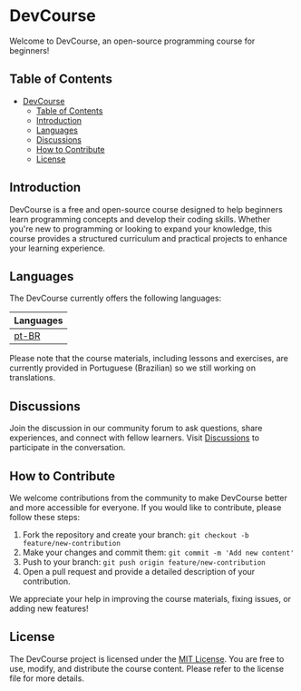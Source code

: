 # DevCourse

Welcome to DevCourse, an open-source programming course for beginners!

## Table of Contents
- [DevCourse](#devcourse)
  - [Table of Contents](#table-of-contents)
  - [Introduction](#introduction)
  - [Languages](#languages)
  - [Discussions](#discussions)
  - [How to Contribute](#how-to-contribute)
  - [License](#license)

## Introduction
DevCourse is a free and open-source course designed to help beginners learn programming concepts and develop their coding skills. Whether you're new to programming or looking to expand your knowledge, this course provides a structured curriculum and practical projects to enhance your learning experience.

## Languages
The DevCourse currently offers the following languages:

| Languages |
|-----------|
| [pt-BR](https://github.com/devscafecomunity/CafeWithCode_Course/tree/main/roadmap/pt/roadmap.md) |

Please note that the course materials, including lessons and exercises, are currently provided in Portuguese (Brazilian) so we still working on translations.

## Discussions
Join the discussion in our community forum to ask questions, share experiences, and connect with fellow learners. Visit [Discussions](https://github.com/orgs/devscafecomunity/discussions) to participate in the conversation.

## How to Contribute
We welcome contributions from the community to make DevCourse better and more accessible for everyone. If you would like to contribute, please follow these steps:
1. Fork the repository and create your branch: `git checkout -b feature/new-contribution`
2. Make your changes and commit them: `git commit -m 'Add new content'`
3. Push to your branch: `git push origin feature/new-contribution`
4. Open a pull request and provide a detailed description of your contribution.

We appreciate your help in improving the course materials, fixing issues, or adding new features!

## License
The DevCourse project is licensed under the [MIT License](https://github.com/devscafecomunity/CafeWithCode_Course/blob/main/LICENSE). You are free to use, modify, and distribute the course content. Please refer to the license file for more details.
